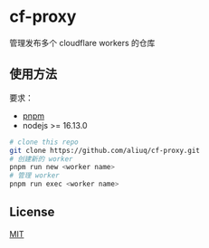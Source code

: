 # cf-proxy

管理发布多个 cloudflare workers 的仓库

## 使用方法

要求：

+ [pnpm](https://pnpm.io/zh/installation)
+ nodejs >= 16.13.0

```bash
# clone this repo
git clone https://github.com/aliuq/cf-proxy.git
# 创建新的 worker
pnpm run new <worker name>
# 管理 worker
pnpm run exec <worker name>
```

## License

[MIT](/LICENSE)
